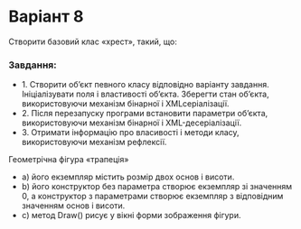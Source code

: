 # Варіант 8
<p>Створити базовий клас «хрест», такий, що:<p>
<h3>Завдання:</h3>
<ul>
<li>1. Створити об’єкт певного класу відповідно варіанту завдання. Ініціалізувати поля і
властивості об’єкта. Зберегти стан об’єкта, використовуючи механізм бінарної і XMLсеріалізації.</li>
<li>2. Після перезапуску програми встановити параметри об’єкта, використовуючи
механізм бінарної і XML-десеріалізації.</li>
<li>3. Отримати інформацію про власивості і методи класу, використовуючи механізм
рефлексії.</li>
</ul>
<p>Геометрічна фігура «трапеція»</p>
<ul>
<li>a) його екземпляр містить розмір двох основ і висоти.</li>
<li>b) його конструктор без параметра створює екземпляр зі значенням 0, а конструктор з
параметрами створює екземпляр з відповідним значенням основ і висоти.</li>
<li>c) метод Draw() рисує у вікні форми зображення фігури.</li>
</ul>